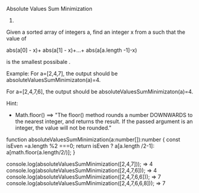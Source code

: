 Absolute Values Sum Minimization

1)
Given a sorted array of integers a, find an integer x from a such that the value of 

abs(a[0] - x)+ abs(a[1] - x)+...+ abs(a[a.length -1]-x)

is the smallest possibale .

Example:
  For a=[2,4,7], the output should be absoluteValuesSumMinimizaton(a)=4.

  For a=[2,4,7,6], the output should be absoluteValuesSumMinimizaton(a)=4.

Hint:

* Math.floor() ==>  "The floor() method rounds a number DOWNWARDS to the nearest integer, and returns the result.
If the passed argument is an integer, the value will not be rounded."

function absoluteValuesSumMinimization(a:number[]):number
{
const isEven =a.length %2 ===0;
return isEven ? a[a.length /2-1]: a[math.floor(a.length/2/)];
}

console.log(absoluteValuesSumMinimization([2,4,7])); => 4
console.log(absoluteValuesSumMinimization([2,4,7,6])); => 4
console.log(absoluteValuesSumMinimization([2,4,7,6,6])); => 7
console.log(absoluteValuesSumMinimization([2,4,7,6,6,8])); => 7

